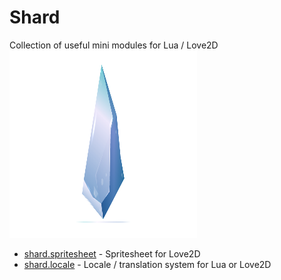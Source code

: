# Shard
Collection of useful mini modules for Lua / Love2D
![shard](shard.png)
 * [shard.spritesheet](readme/spritesheet.md) - Spritesheet for Love2D
 * [shard.locale](readme/locale.md) - Locale / translation system for Lua or Love2D